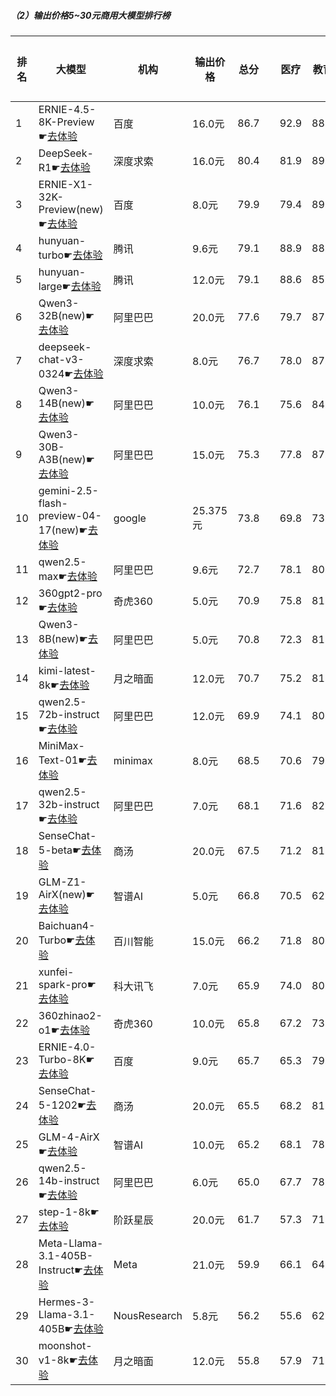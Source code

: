 ##### （2）输出价格5~30元商用大模型排行榜
|排名|大模型|机构|输出价格|总分| |医疗|教育|金融|法律|行政公务|心理健康|推理与数学计算|语言与指令遵从|
|---|-----|---|-------|---|-|----|---|---|---|------|-------|-----------|------------|
|1|ERNIE-4.5-8K-Preview☛[去体验](https://easyllm.site/static/modelcompare.html?type=proprietary)|百度|16.0元|86.7| |        92.9|88.8|85.2|90.6|        87.0|75.2|        85.5|88.4|
|2|DeepSeek-R1☛[去体验](https://easyllm.site/static/modelcompare.html?type=open-source)|深度求索|16.0元|80.4| |        81.9|89.2|82.9|73.8|        83.0|61.5|        86.0|84.8|
|3|ERNIE-X1-32K-Preview(new)☛[去体验](https://easyllm.site/static/modelcompare.html?type=proprietary)|百度|8.0元|79.9| |        79.4|89.2|80.2|77.8|        80.0|66.7|        80.3|85.7|
|4|hunyuan-turbo☛[去体验](https://easyllm.site/static/modelcompare.html?type=proprietary)|腾讯|9.6元|79.1| |        88.9|88.1|84.8|75.0|        71.7|71.8|        70.3|82.3|
|5|hunyuan-large☛[去体验](https://easyllm.site/static/modelcompare.html?type=open-source)|腾讯|12.0元|79.1| |        88.6|85.5|84.6|82.4|        70.4|73.2|        67.9|80.1|
|6|Qwen3-32B(new)☛[去体验](https://easyllm.site/static/modelcompare.html?type=open-source)|阿里巴巴|20.0元|77.6| |        79.7|87.6|80.9|64.5|        73.3|68.3|        82.7|84.1|
|7|deepseek-chat-v3-0324☛[去体验](https://easyllm.site/static/modelcompare.html?type=open-source)|深度求索|8.0元|76.7| |        78.0|87.0|76.1|61.7|        81.2|64.6|        79.3|85.4|
|8|Qwen3-14B(new)☛[去体验](https://easyllm.site/static/modelcompare.html?type=open-source)|阿里巴巴|10.0元|76.1| |        75.6|84.4|79.6|62.2|        73.3|63.4|        83.0|87.4|
|9|Qwen3-30B-A3B(new)☛[去体验](https://easyllm.site/static/modelcompare.html?type=open-source)|阿里巴巴|15.0元|75.3| |        77.8|87.4|78.6|51.1|        66.7|68.3|        84.1|88.1|
|10|gemini-2.5-flash-preview-04-17(new)☛[去体验](https://easyllm.site/static/modelcompare.html?type=proprietary)|google|25.375元|73.8| |        69.8|73.2|71.5|62.2|        76.7|65.0|        87.1|85.0|
|11|qwen2.5-max☛[去体验](https://easyllm.site/static/modelcompare.html?type=proprietary)|阿里巴巴|9.6元|72.7| |        78.1|80.9|75.0|59.5|        71.2|62.6|        72.2|82.0|
|12|360gpt2-pro☛[去体验](https://easyllm.site/static/modelcompare.html?type=proprietary)|奇虎360|5.0元|70.9| |        75.8|81.0|75.4|50.8|        66.5|62.0|        72.8|83.2|
|13|Qwen3-8B(new)☛[去体验](https://easyllm.site/static/modelcompare.html?type=open-source)|阿里巴巴|5.0元|70.8| |        72.3|81.5|74.0|54.4|        53.3|65.8|        78.1|88.1|
|14|kimi-latest-8k☛[去体验](https://easyllm.site/static/modelcompare.html?type=proprietary)|月之暗面|12.0元|70.7| |        75.2|81.5|73.3|60.8|        64.0|59.0|        69.3|82.5|
|15|qwen2.5-72b-instruct☛[去体验](https://easyllm.site/static/modelcompare.html?type=open-source)|阿里巴巴|12.0元|69.9| |        74.1|80.0|75.6|51.6|        67.0|59.5|        69.7|81.7|
|16|MiniMax-Text-01☛[去体验](https://easyllm.site/static/modelcompare.html?type=open-source)|minimax|8.0元|68.5| |        70.6|79.8|70.0|50.7|        71.0|57.8|        67.2|81.3|
|17|qwen2.5-32b-instruct☛[去体验](https://easyllm.site/static/modelcompare.html?type=open-source)|阿里巴巴|7.0元|68.1| |        71.6|82.0|71.8|50.8|        64.5|57.8|        65.7|80.7|
|18|SenseChat-5-beta☛[去体验](https://easyllm.site/static/modelcompare.html?type=proprietary)|商汤|20.0元|67.5| |        71.2|81.1|72.2|45.3|        62.0|56.2|        71.0|81.3|
|19|GLM-Z1-AirX(new)☛[去体验](https://easyllm.site/static/modelcompare.html?type=proprietary)|智谱AI|5.0元|66.8| |        70.5|62.6|70.1|58.9|        60.0|58.3|        71.7|82.1|
|20|Baichuan4-Turbo☛[去体验](https://easyllm.site/static/modelcompare.html?type=proprietary)|百川智能|15.0元|66.2| |        71.8|80.7|71.5|45.3|        62.0|57.8|        63.4|77.2|
|21|xunfei-spark-pro☛[去体验](https://easyllm.site/static/modelcompare.html?type=proprietary)|科大讯飞|7.0元|65.9| |        74.0|80.6|64.2|56.9|        57.5|57.8|        58.1|78.6|
|22|360zhinao2-o1☛[去体验](https://easyllm.site/static/modelcompare.html?type=proprietary)|奇虎360|10.0元|65.8| |        67.2|73.6|69.5|45.3|        68.4|50.2|        74.1|78.5|
|23|ERNIE-4.0-Turbo-8K☛[去体验](https://easyllm.site/static/modelcompare.html?type=proprietary)|百度|9.0元|65.7| |        65.3|79.2|66.1|58.4|        70.0|38.0|        64.8|84.0|
|24|SenseChat-5-1202☛[去体验](https://easyllm.site/static/modelcompare.html?type=proprietary)|商汤|20.0元|65.5| |        68.2|81.0|71.1|47.1|        54.0|52.5|        68.3|81.4|
|25|GLM-4-AirX☛[去体验](https://easyllm.site/static/modelcompare.html?type=proprietary)|智谱AI|10.0元|65.2| |        68.1|78.8|66.8|45.8|        68.5|57.5|        55.2|80.8|
|26|qwen2.5-14b-instruct☛[去体验](https://easyllm.site/static/modelcompare.html?type=open-source)|阿里巴巴|6.0元|65.0| |        67.7|78.6|68.0|45.4|        61.0|56.1|        62.9|79.9|
|27|step-1-8k☛[去体验](https://easyllm.site/static/modelcompare.html?type=proprietary)|阶跃星辰|20.0元|61.7| |        57.3|71.2|62.1|43.2|        62.5|53.5|        63.0|81.1|
|28|Meta-Llama-3.1-405B-Instruct☛[去体验](https://easyllm.site/static/modelcompare.html?type=open-source)|Meta|21.0元|59.9| |        66.1|64.1|59.3|34.7|        59.0|53.9|        64.1|77.9|
|29|Hermes-3-Llama-3.1-405B☛[去体验](https://easyllm.site/static/modelcompare.html?type=open-source)|NousResearch|5.8元|56.2| |        55.6|62.3|59.2|29.8|        52.5|48.9|        63.6|78.0|
|30|moonshot-v1-8k☛[去体验](https://easyllm.site/static/modelcompare.html?type=proprietary)|月之暗面|12.0元|55.8| |        57.9|71.8|59.4|32.2|        42.0|47.0|        60.9|75.4|
    
